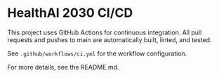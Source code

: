 # HealthAI 2030 CI/CD

This project uses GitHub Actions for continuous integration. All pull requests and pushes to main are automatically built, linted, and tested.

See `.github/workflows/ci.yml` for the workflow configuration.

For more details, see the README.md.
